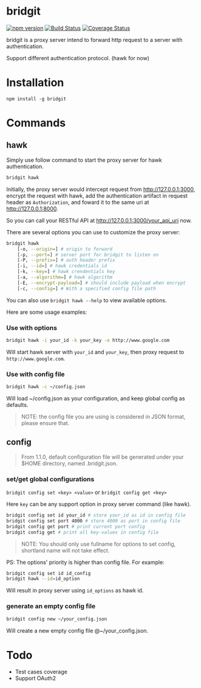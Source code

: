 # bridgit

[![npm version](https://badge.fury.io/js/bridgit.svg)](https://badge.fury.io/js/bridgit)
[![Build Status](https://travis-ci.org/jkzing/bridgit.svg?branch=master)](https://travis-ci.org/jkzing/bridgit)
[![Coverage Status](https://coveralls.io/repos/github/jkzing/bridgit/badge.svg?branch=master)](https://coveralls.io/github/jkzing/bridgit?branch=master)

bridgit is a proxy server intend to forward http request to a server with authentication.

Support different authentication protocol. (hawk for now)

# Installation

```
npm install -g bridgit
```

# Commands

## hawk

Simply use follow command to start the proxy server for hawk authentication.

``` bash
bridgit hawk
```

Initially, the proxy server would intercept request from http://127.0.0.1:3000,
encrypt the request with hawk,
add the authentication artifact in request header as `Authorization`,
and foward it to the same uri at http://127.0.0.1:8000.

So you can call your RESTful API at http://127.0.0.1:3000/your_api_uri now.

There are several options you can use to customize the proxy server:

``` bash
bridgit hawk
    [-o, --origin=] # origin to forward
    [-p, --port=] # server port for bridgit to listen on
    [-P, --prefix=] # auth header prefix
    [-i, --id=] # hawk credentials id
    [-k, --key=] # hawk crendentials key
    [-a, --algorithm=] # hawk algorithm
    [-E, --encrypt-payload=] # should include payload when encrypt
    [-c, --config=] # With a specified config file path
```
You can also use `bridgit hawk --help` to view available options.

Here are some usage examples:

### Use with options
``` bash
bridgit hawk -i your_id -k your_key -o http://www.google.com
```
Will start hawk server with `your_id` and `your_key`, then proxy request to `http://www.google.com`.

### Use with config file
``` bash
bridgit hawk -c ~/config.json
```
Will load ~/config.json as your configuration, and keep global config as defaults.

> NOTE: the config file you are using is considered in JSON format, please ensure that.


## config

> From 1.1.0, default configuration file will be generated under your $HOME directory, named .bridgit.json.

### set/get global configurations

`bridgit config set <key> <value>`
or
`bridgit config get <key>`

Here `key` can be any support option in proxy server command (like hawk).

``` bash
bridgit config set id your_id # store your_id as id in config file
bridgit config set port 4000 # store 4000 as port in config file
bridgit config get port # print current port config
bridgit config get # print all key-values in config file
```

> NOTE: You should only use fullname for options to set config, shortland name will not take effect.


PS: The options' priority is higher than config file. For example:

``` bash
bridgit config set id id_config
bridgit hawk --id=id_option
```
Will result in proxy server using `id_options` as hawk id.

### generate an empty config file
``` bash
bridgit config new ~/your_config.json
```
Will create a new empty config file @~/your_config.json.

# Todo

* Test cases coverage
* Support OAuth2
